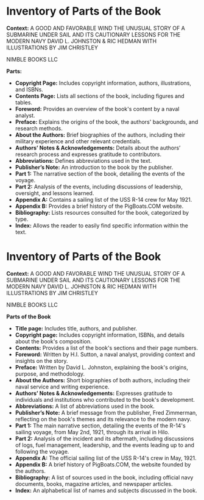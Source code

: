 # Inventory of Parts of the Book

**Context:** A GOOD AND FAVORABLE WIND
THE UNUSUAL STORY OF
A SUBMARINE UNDER SAIL
AND ITS CAUTIONARY LESSONS
FOR THE MODERN NAVY
DAVID L. JOHNSTON & RIC HEDMAN
WITH ILLUSTRATIONS BY JIM CHRISTLEY

NIMBLE BOOKS LLC

**Parts:**

* **Copyright Page:**  Includes copyright information, authors, illustrations, and ISBNs. 
* **Contents Page:** Lists all sections of the book, including figures and tables. 
* **Foreword:** Provides an overview of the book's content by a naval analyst. 
* **Preface:** Explains the origins of the book, the authors' backgrounds, and research methods. 
* **About the Authors:**  Brief biographies of the authors, including their military experience and other relevant credentials. 
* **Authors’ Notes & Acknowledgements:**  Details about the authors’  research process and expresses gratitude to contributors. 
* **Abbreviations:**  Defines abbreviations used in the text. 
* **Publisher’s Note:** An introduction to the book by the publisher. 
* **Part 1:** The narrative section of the book, detailing the events of the voyage. 
* **Part 2:**  Analysis of the events, including discussions of leadership, oversight, and lessons learned. 
* **Appendix A:** Contains a sailing list of the USS R-14 crew for May 1921.
* **Appendix B:**  Provides a brief history of the PigBoats.COM website.
* **Bibliography:**  Lists resources consulted for the book, categorized by type. 
* **Index:**  Allows the reader to easily find specific information within the text. 


# Inventory of Parts of the Book

**Context:** A GOOD AND FAVORABLE WIND
THE UNUSUAL STORY OF
A SUBMARINE UNDER SAIL
AND ITS CAUTIONARY LESSONS
FOR THE MODERN NAVY
DAVID L. JOHNSTON & RIC HEDMAN
WITH ILLUSTRATIONS BY JIM CHRISTLEY

NIMBLE BOOKS LLC

**Parts of the Book**

* **Title page:**  Includes title, authors, and publisher. 
* **Copyright page:**  Includes copyright information, ISBNs, and details about the book's composition. 
* **Contents:**  Provides a list of the book's sections and their page numbers.
* **Foreword:**  Written by H.I. Sutton, a naval analyst, providing context and insights on the story.
* **Preface:**  Written by David L. Johnston, explaining the book's origins, purpose, and methodology. 
* **About the Authors:**  Short biographies of both authors, including their naval service and writing experience.
* **Authors’ Notes & Acknowledgements:**  Expresses gratitude to individuals and institutions who contributed to the book's development.
* **Abbreviations:**  A list of abbreviations used in the book.
* **Publisher’s Note:**  A brief message from the publisher, Fred Zimmerman, reflecting on the book's themes and its relevance to the modern navy. 
* **Part 1:**  The main narrative section, detailing the events of the R-14's sailing voyage, from May 2nd, 1921, through its arrival in Hilo. 
* **Part 2:**  Analysis of the incident and its aftermath, including discussions of logs, fuel management, leadership, and the events leading up to and following the voyage. 
* **Appendix A:**  The official sailing list of the USS R-14's crew in May, 1921.
* **Appendix B:**  A brief history of PigBoats.COM, the website founded by the authors. 
* **Bibliography:**  A list of sources used in the book, including official navy documents, books, magazine articles, and newspaper articles.
* **Index:**  An alphabetical list of names and subjects discussed in the book.  
